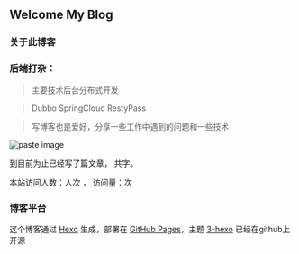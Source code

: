 ## Welcome My Blog


### 关于此博客

### 后端打杂：

> 主要技术后台分布式开发

> Dubbo SpringCloud RestyPass

> 写博客也是爱好，分享一些工作中遇到的问题和一些技术

![paste image](http://oisa91ton.bkt.clouddn.com/1514542930814lu9azfha.png?imageslim)

到目前为止已经写了<code class="article_number"></code>篇文章， 共<code class="site_word_count"></code>字。

本站访问人数：<code class="site_uv"></code>人次 ， 访问量：<code class="site_pv"></code>次

### 博客平台
这个博客通过 [Hexo](https://hexo.io/) 生成，部署在 [GitHub Pages](https://pages.github.com/)，主题 [3-hexo](https://github.com/yelog/hexo-theme-3-hexo) 已经在github上开源
